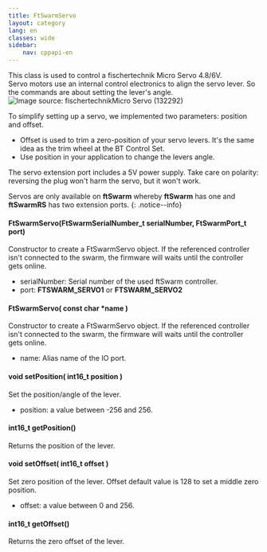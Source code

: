 ```yaml
---
title: FtSwarmServo
layout: category
lang: en
classes: wide
sidebar:
    nav: cppapi-en
---
```

<div class="apicontainer">
    <div class="apileft">
        This class is used to control a fischertechnik Micro Servo 4.8/6V.<br>
        Servo motors use an internal control electronics to align the servo lever. So the commands are about setting the lever's angle.
    </div>
    <div class="apiright apiimg"><img title="Image source: fischertechnik" src="/assets/img/otherActors/motor-servo.png">Micro Servo (132292)</div>
</div>

To simplify setting up a servo, we implemented two parameters: position and offset.
- Offset is used to trim a zero-position of your servo levers. It's the same idea as the trim wheel at the BT Control Set.
- Use position in your application to change the levers angle.

The servo extension port includes a 5V power supply. Take care on polarity: reversing the plug won't harm the servo, but it won't work.

Servos are only available on **ftSwarm** whereby **ftSwarm** has one and **ftSwarmRS** has two extension ports. 
{: .notice--info}

#### FtSwarmServo(FtSwarmSerialNumber_t serialNumber, FtSwarmPort_t port)

Constructor to create a FtSwarmServo object. If the referenced controller isn't connected to the swarm, the firmware will waits until the controller gets online.

- serialNumber: Serial number of the used ftSwarm controller.
- port: **FTSWARM_SERVO1** or **FTSWARM_SERVO2**

#### FtSwarmServo( const char *name )

Constructor to create a FtSwarmServo object. If the referenced controller isn't connected to the swarm, the firmware will waits until the controller gets online.

- name: Alias name of the IO port.

#### void setPosition( int16_t position )

Set the position/angle of the lever.

- position: a value between -256 and 256.

#### int16_t getPosition()

Returns the position of the lever.

#### void setOffset( int16_t offset )

Set zero position of the lever. Offset default value is 128 to set a middle zero position.

- offset: a value between 0 and 256.

#### int16_t getOffset()

Returns the zero offset of the lever.
